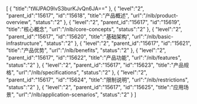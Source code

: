 [
	{
		"title":"tWJPAO9lvS3burKJvQn6JA=="
	},
	{
		"level":"2",
		"parent_id":"15617",
		"id":"15618",
		"title":"产品概述",
		"url":"/nlb/product-overview",
		"status":"2"
	},
	{
		"level":"2",
		"parent_id":"15617",
		"id":"15619",
		"title":"核心概念",
		"url":"/nlb/core-concepts",
		"status":"2"
	},
	{
		"level":"2",
		"parent_id":"15617",
		"id":"15620",
		"title":"基础架构",
		"url":"/nlb/basic-infrastructure",
		"status":"2"
	},
	{
		"level":"2",
		"parent_id":"15617",
		"id":"15621",
		"title":"产品优势",
		"url":"/nlb/benefits",
		"status":"2"
	},
	{
		"level":"2",
		"parent_id":"15617",
		"id":"15622",
		"title":"产品功能",
		"url":"/nlb/features",
		"status":"2"
	},
	{
		"level":"2",
		"parent_id":"15617",
		"id":"15623",
		"title":"产品规格",
		"url":"/nlb/specifications",
		"status":"2"
	},
	{
		"level":"2",
		"parent_id":"15617",
		"id":"15624",
		"title":"限制说明",
		"url":"/nlb/restrictions",
		"status":"2"
	},
	{
		"level":"2",
		"parent_id":"15617",
		"id":"15625",
		"title":"应用场景",
		"url":"/nlb/application-scenarios",
		"status":"2"
	}
]